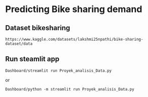 # Predicting Bike sharing demand

## Dataset bikesharing
```
https://www.kaggle.com/datasets/lakshmi25npathi/bike-sharing-dataset/data
```

## Run steamlit app
```
Dashboard/streamlit run Proyek_analisis_Data.py
```
or
```
Dashboard/python -m streamlit run Proyek_analisis_Data.py
```


